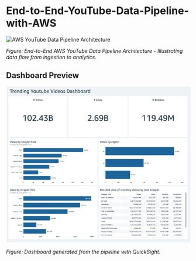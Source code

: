 # End-to-End-YouTube-Data-Pipeline-with-AWS

![AWS YouTube Data Pipeline Architecture](/Users/Abdul/Desktop/End-to-End-YouTube-Data-Pipeline-with-AWS/Architecture_Diagram/Youtube_Pipeline.png)

*Figure: End-to-End AWS YouTube Data Pipeline Architecture - Illustrating data flow from ingestion to analytics.*


## Dashboard Preview

![YouTube Data Dashboard](./Screenshots/Dashboard.jpeg)

*Figure: Dashboard generated from the pipeline with QuickSight.*
